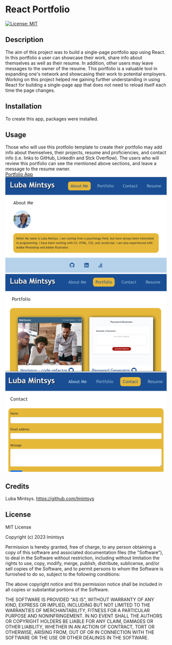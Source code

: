 # React Portfolio

[![License: MIT](https://img.shields.io/badge/License-MIT-yellow.svg)](https://opensource.org/licenses/MIT)

## Description

The aim of this project was to build a single-page portfolio app using React. In this portfolio a user can showcase their work, share info about themselves as well as their resume. In addition, other users may leave messages to the owner of the resume. This portfolio is a valuable tool in expanding one's network and showcasing their work to potential employers. Working on this project helped me gaining further understanding in using React for building a single-page app that does not need to reload itself each time the page changes.

## Installation

To create this app, packages were installed.

## Usage

Those who will use this protfolio template to create their portfolio may add info about themselves, their projects, resume and proficiencies, and contact info (i.e. links to GitHub, LinkedIn and Stck Overflow). The users who will review this portfolio can see the mentioned above sections, and leave a message to the resume owner.  
[Portfolio App](https://lmintsys.github.io/react-portfolio/)  
![about](src/assets/images/about.png)  
![projects](src/assets/images/projects.png)  
![contact](src/assets/images/contact.png)

## Credits

Luba Mintsys. https://github.com/lmintsys

## License

MIT License

Copyright (c) 2023 lmintsys

Permission is hereby granted, free of charge, to any person obtaining a copy
of this software and associated documentation files (the "Software"), to deal
in the Software without restriction, including without limitation the rights
to use, copy, modify, merge, publish, distribute, sublicense, and/or sell
copies of the Software, and to permit persons to whom the Software is
furnished to do so, subject to the following conditions:

The above copyright notice and this permission notice shall be included in all
copies or substantial portions of the Software.

THE SOFTWARE IS PROVIDED "AS IS", WITHOUT WARRANTY OF ANY KIND, EXPRESS OR
IMPLIED, INCLUDING BUT NOT LIMITED TO THE WARRANTIES OF MERCHANTABILITY,
FITNESS FOR A PARTICULAR PURPOSE AND NONINFRINGEMENT. IN NO EVENT SHALL THE
AUTHORS OR COPYRIGHT HOLDERS BE LIABLE FOR ANY CLAIM, DAMAGES OR OTHER
LIABILITY, WHETHER IN AN ACTION OF CONTRACT, TORT OR OTHERWISE, ARISING FROM,
OUT OF OR IN CONNECTION WITH THE SOFTWARE OR THE USE OR OTHER DEALINGS IN THE
SOFTWARE.
